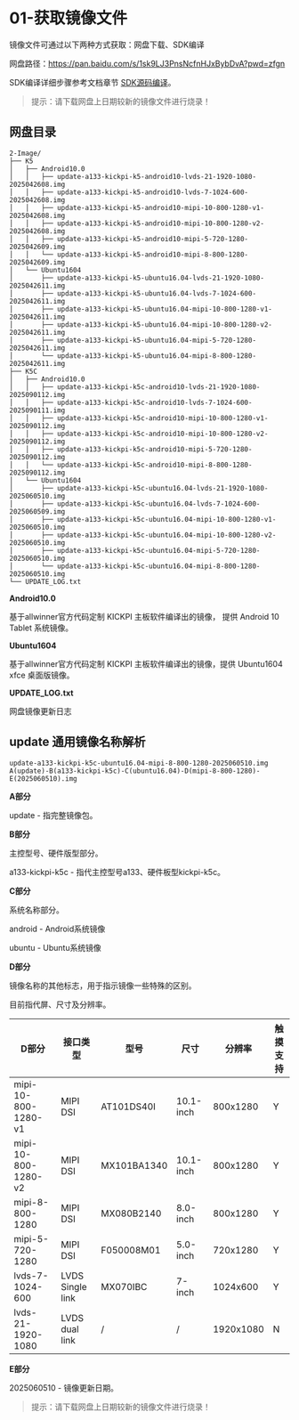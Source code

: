 # 01-获取镜像文件

镜像文件可通过以下两种方式获取：网盘下载、SDK编译

网盘路径：https://pan.baidu.com/s/1sk9LJ3PnsNcfnHJxBybDvA?pwd=zfgn

SDK编译详细步骤参考文档章节 [SDK源码编译](../04-SDK编译/)。

> 提示：请下载网盘上日期较新的镜像文件进行烧录！



## 网盘目录

``` 
2-Image/
├── K5
│   ├── Android10.0
│   │   ├── update-a133-kickpi-k5-android10-lvds-21-1920-1080-2025042608.img
│   │   ├── update-a133-kickpi-k5-android10-lvds-7-1024-600-2025042608.img
│   │   ├── update-a133-kickpi-k5-android10-mipi-10-800-1280-v1-2025042608.img
│   │   ├── update-a133-kickpi-k5-android10-mipi-10-800-1280-v2-2025042608.img
│   │   ├── update-a133-kickpi-k5-android10-mipi-5-720-1280-2025042609.img
│   │   └── update-a133-kickpi-k5-android10-mipi-8-800-1280-2025042609.img
│   └── Ubuntu1604
│       ├── update-a133-kickpi-k5-ubuntu16.04-lvds-21-1920-1080-2025042611.img
│       ├── update-a133-kickpi-k5-ubuntu16.04-lvds-7-1024-600-2025042611.img
│       ├── update-a133-kickpi-k5-ubuntu16.04-mipi-10-800-1280-v1-2025042611.img
│       ├── update-a133-kickpi-k5-ubuntu16.04-mipi-10-800-1280-v2-2025042611.img
│       ├── update-a133-kickpi-k5-ubuntu16.04-mipi-5-720-1280-2025042611.img
│       └── update-a133-kickpi-k5-ubuntu16.04-mipi-8-800-1280-2025042611.img
├── K5C
│   ├── Android10.0
│   │   ├── update-a133-kickpi-k5c-android10-lvds-21-1920-1080-2025090112.img
│   │   ├── update-a133-kickpi-k5c-android10-lvds-7-1024-600-2025090111.img
│   │   ├── update-a133-kickpi-k5c-android10-mipi-10-800-1280-v1-2025090112.img
│   │   ├── update-a133-kickpi-k5c-android10-mipi-10-800-1280-v2-2025090112.img
│   │   ├── update-a133-kickpi-k5c-android10-mipi-5-720-1280-2025090112.img
│   │   └── update-a133-kickpi-k5c-android10-mipi-8-800-1280-2025090112.img
│   └── Ubuntu1604
│       ├── update-a133-kickpi-k5c-ubuntu16.04-lvds-21-1920-1080-2025060510.img
│       ├── update-a133-kickpi-k5c-ubuntu16.04-lvds-7-1024-600-2025060509.img
│       ├── update-a133-kickpi-k5c-ubuntu16.04-mipi-10-800-1280-v1-2025060510.img
│       ├── update-a133-kickpi-k5c-ubuntu16.04-mipi-10-800-1280-v2-2025060510.img
│       ├── update-a133-kickpi-k5c-ubuntu16.04-mipi-5-720-1280-2025060510.img
│       └── update-a133-kickpi-k5c-ubuntu16.04-mipi-8-800-1280-2025060510.img
└── UPDATE_LOG.txt
```

**Android10.0**

基于allwinner官方代码定制 KICKPI 主板软件编译出的镜像， 提供 Android 10 Tablet 系统镜像。

**Ubuntu1604**

基于allwinner官方代码定制 KICKPI 主板软件编译出的镜像，提供 Ubuntu1604 xfce 桌面版镜像。

**UPDATE_LOG.txt**

网盘镜像更新日志



## update 通用镜像名称解析

```
update-a133-kickpi-k5c-ubuntu16.04-mipi-8-800-1280-2025060510.img
A(update)-B(a133-kickpi-k5c)-C(ubuntu16.04)-D(mipi-8-800-1280)-E(2025060510).img
```

**A部分**

update - 指完整镜像包。



**B部分**

主控型号、硬件版型部分。

a133-kickpi-k5c - 指代主控型号a133、硬件板型kickpi-k5c。



**C部分**

系统名称部分。

android - Android系统镜像

ubuntu - Ubuntu系统镜像



**D部分**

镜像名称的其他标志，用于指示镜像一些特殊的区别。

目前指代屏、尺寸及分辨率。

| D部分               | 接口类型         | **型号**    | **尺寸**  | **分辨率** | 触摸支持 |
| ------------------- | ---------------- | ----------- | --------- | ---------- | -------- |
| mipi-10-800-1280-v1 | MIPI DSI         | AT101DS40I  | 10.1-inch | 800x1280   | Y        |
| mipi-10-800-1280-v2 | MIPI DSI         | MX101BA1340 | 10.1-inch | 800x1280   | Y        |
| mipi-8-800-1280     | MIPI DSI         | MX080B2140  | 8.0-inch  | 800x1280   | Y        |
| mipi-5-720-1280     | MIPI DSI         | F050008M01  | 5.0-inch  | 720x1280   | Y        |
| lvds-7-1024-600     | LVDS Single link | MX070IBC    | 7-inch    | 1024x600   | Y        |
| lvds-21-1920-1080   | LVDS dual link   | /           | /         | 1920x1080  | N        |



**E部分**

2025060510 - 镜像更新日期。

> 提示：请下载网盘上日期较新的镜像文件进行烧录！

